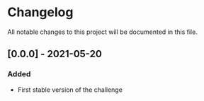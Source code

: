 # Changelog
All notable changes to this project will be documented in this file.

## [0.0.0] - 2021-05-20
### Added
- First stable version of the challenge